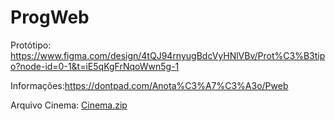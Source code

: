 # ProgWeb
Protótipo: https://www.figma.com/design/4tQJ94rnyugBdcVyHNlVBv/Prot%C3%B3tipo?node-id=0-1&t=iE5qKgFrNqoWwn5g-1


Informações:https://dontpad.com/Anota%C3%A7%C3%A3o/Pweb


Arquivo Cinema: [Cinema.zip](https://github.com/user-attachments/files/19817005/Cinema.zip)

